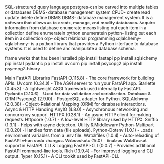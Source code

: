 SQL-structured query language
postgres-can be carved into multiple tables or databases
DBMS- database management system
CRUD- create read update delete
define DBMS
DBMS- database management system. It is a software that allows us to create, manage, and modify databases. Acquire information from database
enumerate means listing out each item in a collection
define enumeratein python
enumeratein python- listing out each item in a collection
orp- object relational programming
sqlalchemy- 
sqlalchemy- is a python library that provides a Python interface to database systems. It is used to define and manipulate a database schema.

frame works that has been installed 
pip install fastapi
pip install sqlalchemy
pip install pydantic
pip install uvicorn
pip install psycopg2
pip install psycopg2-binary

Main FastAPI Libraries
FastAPI (0.115.8) - The core framework for building APIs.
Uvicorn (0.34.0) - The ASGI server to run your FastAPI app.
Starlette (0.45.3) - A lightweight ASGI framework used internally by FastAPI.
Pydantic (2.10.6) - Used for data validation and serialization.
Database & ORM
Psycopg2 (2.9.10) - PostgreSQL adapter for Python.
SQLAlchemy (2.0.38) - Object-Relational Mapping (ORM) for database interactions.
Async & HTTP Handling
AnyIO (4.8.0) - Asynchronous networking and concurrency support.
HTTPX (0.28.1) - An async HTTP client for making requests.
Httpcore (1.0.7) - A low-level HTTP library used by HTTPX.
Sniffio (1.3.1) - Helps with async detection.
Utility & Middleware
Python-Multipart (0.0.20) - Handles form data (file uploads).
Python-Dotenv (1.0.1) - Loads environment variables from a .env file.
Watchfiles (1.0.4) - Auto-reloading of FastAPI when code changes.
Websockets (15.0) - Enables WebSocket support in FastAPI.
CLI & Logging
FastAPI-CLI (0.0.7) - Provides additional FastAPI command-line tools.
Rich (13.9.4) - For improved logging and CLI output.
Typer (0.15.1) - A CLI toolkit used by FastAPI-CLI.
